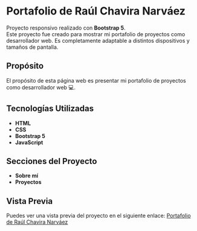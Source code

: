 <h1>Portafolio de Raúl Chavira Narváez</h1>

<p>Proyecto responsivo realizado con <strong>Bootstrap 5</strong>.<br>
Este proyecto fue creado para mostrar mi portafolio de proyectos como desarrollador web. Es completamente adaptable a distintos dispositivos y tamaños de pantalla.</p>

<h2>Propósito</h2>
<p>El propósito de esta página web es presentar mi portafolio de proyectos como desarrollador web 💻.</p>

<h2>Tecnologías Utilizadas</h2>
<ul>
  <li><strong>HTML</strong></li>
  <li><strong>CSS</strong></li>
  <li><strong>Bootstrap 5</strong></li>
  <li><strong>JavaScript</strong></li>
</ul>

<h2>Secciones del Proyecto</h2>
<ul>
  <li><strong>Sobre mí</strong></li>
  <li><strong>Proyectos</strong></li>
</ul>

<h2>Vista Previa</h2>
<p>Puedes ver una vista previa del proyecto en el siguiente enlace: 
  <a href="https://raulexg.github.io/Portafolio/" target="_blank">Portafolio de Raúl Chavira Narváez</a>
</p>



